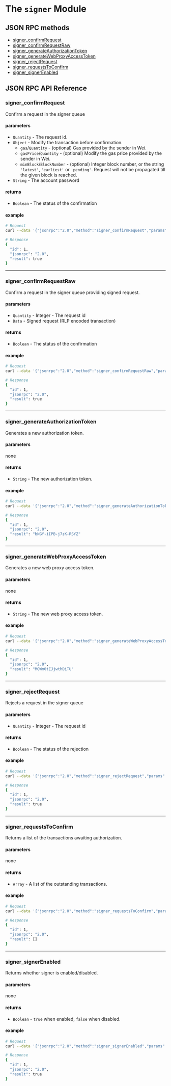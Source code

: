 # The `signer` Module

## JSON RPC methods

- [signer_confirmRequest](#signer_confirmrequest)
- [signer_confirmRequestRaw](#signer_confirmrequestraw)
- [signer_generateAuthorizationToken](#signer_generateauthorizationtoken)
- [signer_generateWebProxyAccessToken](#signer_generatewebproxyaccesstoken)
- [signer_rejectRequest](#signer_rejectrequest)
- [signer_requestsToConfirm](#signer_requeststoconfirm)
- [signer_signerEnabled](#signer_signerenabled)

## JSON RPC API Reference

### signer_confirmRequest

Confirm a request in the signer queue

#### parameters

- `Quantity` - The request id.
- `Object` - Modify the transaction before confirmation.
    - `gas`/`Quantity` - (optional) Gas provided by the sender in Wei.
    - `gasPrice`/`Quantity` - (optional) Modify the gas price provided by the sender in Wei.
    - `minBlock`/`BlockNumber` - (optional) Integer block number, or the string `'latest'`, `'earliest'` or `'pending'`. Request will not be propagated till the given block is reached.
- `String` - The account password

#### returns

- `Boolean` - The status of the confirmation

#### example

```bash
# Request
curl --data '{"jsonrpc":"2.0","method":"signer_confirmRequest","params":["0x1",{},"hunter2"],"id":1}' -H "Content-Type: application/json" -X POST localhost:8545

# Response
{
  "id": 1,
  "jsonrpc": "2.0",
  "result": true
}
```

***

### signer_confirmRequestRaw

Confirm a request in the signer queue providing signed request.

#### parameters

- `Quantity` - Integer - The request id
- `Data` - Signed request (RLP encoded transaction)

#### returns

- `Boolean` - The status of the confirmation

#### example

```bash
# Request
curl --data '{"jsonrpc":"2.0","method":"signer_confirmRequestRaw","params":["0x1","0xd46e8dd67c5d32be8d46e8dd67c5d32be8058bb8eb970870f072445675058bb8eb970870f072445675"],"id":1}' -H "Content-Type: application/json" -X POST localhost:8545

# Response
{
  "id": 1,
  "jsonrpc": "2.0",
  "result": true
}
```

***

### signer_generateAuthorizationToken

Generates a new authorization token.

#### parameters

none

#### returns

- `String` - The new authorization token.

#### example

```bash
# Request
curl --data '{"jsonrpc":"2.0","method":"signer_generateAuthorizationToken","params":[],"id":1}' -H "Content-Type: application/json" -X POST localhost:8545

# Response
{
  "id": 1,
  "jsonrpc": "2.0",
  "result": "bNGY-iIPB-j7zK-RSYZ"
}
```

***

### signer_generateWebProxyAccessToken

Generates a new web proxy access token.

#### parameters

none

#### returns

- `String` - The new web proxy access token.

#### example

```bash
# Request
curl --data '{"jsonrpc":"2.0","method":"signer_generateWebProxyAccessToken","params":[],"id":1}' -H "Content-Type: application/json" -X POST localhost:8545

# Response
{
  "id": 1,
  "jsonrpc": "2.0",
  "result": "MOWm0tEJjwthDiTU"
}
```

***

### signer_rejectRequest

Rejects a request in the signer queue

#### parameters

- `Quantity` - Integer - The request id

#### returns

- `Boolean` - The status of the rejection

#### example

```bash
# Request
curl --data '{"jsonrpc":"2.0","method":"signer_rejectRequest","params":["0x1"],"id":1}' -H "Content-Type: application/json" -X POST localhost:8545

# Response
{
  "id": 1,
  "jsonrpc": "2.0",
  "result": true
}
```

***

### signer_requestsToConfirm

Returns a list of the transactions awaiting authorization.

#### parameters

none

#### returns

- `Array` - A list of the outstanding transactions.

#### example

```bash
# Request
curl --data '{"jsonrpc":"2.0","method":"signer_requestsToConfirm","params":[],"id":1}' -H "Content-Type: application/json" -X POST localhost:8545

# Response
{
  "id": 1,
  "jsonrpc": "2.0",
  "result": []
}
```

***

### signer_signerEnabled

Returns whether signer is enabled/disabled.

#### parameters

none

#### returns

- `Boolean` - `true` when enabled, `false` when disabled.

#### example

```bash
# Request
curl --data '{"jsonrpc":"2.0","method":"signer_signerEnabled","params":[],"id":1}' -H "Content-Type: application/json" -X POST localhost:8545

# Response
{
  "id": 1,
  "jsonrpc": "2.0",
  "result": true
}
```
